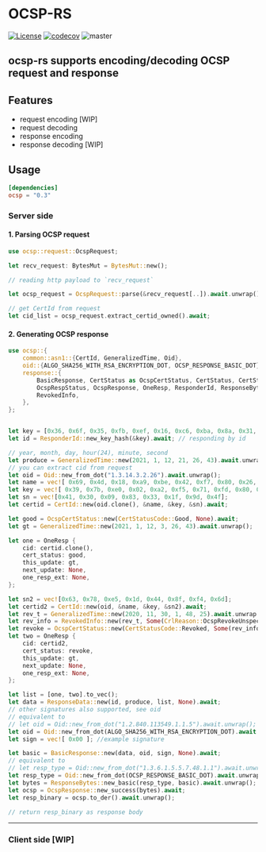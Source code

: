 # OCSP-RS

[![License](https://img.shields.io/badge/License-Apache%202.0-blue.svg)](https://opensource.org/licenses/Apache-2.0)
[![codecov](https://codecov.io/gh/maicallist/ocsp-rs/branch/master/graph/badge.svg?token=TMNVADDBOK)](https://codecov.io/gh/maicallist/ocsp-rs)
![master](https://github.com/maicallist/ocsp-rs/actions/workflows/master.yml/badge.svg?branch=master)

## ocsp-rs supports encoding/decoding OCSP request and response

## Features

- request encoding [WIP]
- request decoding
- response encoding
- response decoding [WIP]

## Usage

```toml
[dependencies]
ocsp = "0.3"
```

### Server side

#### 1. Parsing OCSP request

```rust
use ocsp::request::OcspRequest;

let recv_request: BytesMut = BytesMut::new();

// reading http payload to `recv_request`

let ocsp_request = OcspRequest::parse(&recv_request[..]).await.unwrap();

// get CertId from request
let cid_list = ocsp_request.extract_certid_owned().await;
```

#### 2. Generating OCSP response

```rust
use ocsp::{
    common::asn1::{CertId, GeneralizedTime, Oid},
    oid::{ALGO_SHA256_WITH_RSA_ENCRYPTION_DOT, OCSP_RESPONSE_BASIC_DOT},
    response::{
        BasicResponse, CertStatus as OcspCertStatus, CertStatus, CertStatusCode, CrlReason,
        OcspRespStatus, OcspResponse, OneResp, ResponderId, ResponseBytes, ResponseData,
        RevokedInfo,
    },
};


let key = [0x36, 0x6f, 0x35, 0xfb, 0xef, 0x16, 0xc6, 0xba, 0x8a, 0x31, 0x83, 0x42, 0x6d, 0x97, 0xba, 0x89, 0x4d, 0x55, 0x6e, 0x91];
let id = ResponderId::new_key_hash(&key).await; // responding by id

// year, month, day, hour(24), minute, second
let produce = GeneralizedTime::new(2021, 1, 12, 21, 26, 43).await.unwrap();
// you can extract cid from request
let oid = Oid::new_from_dot("1.3.14.3.2.26").await.unwrap();
let name = vec![ 0x69, 0x4d, 0x18, 0xa9, 0xbe, 0x42, 0xf7, 0x80, 0x26, 0x14, 0xd4, 0x84, 0x4f, 0x23, 0x60, 0x14, 0x78, 0xb7, 0x88, 0x20];
let key = vec![ 0x39, 0x7b, 0xe0, 0x02, 0xa2, 0xf5, 0x71, 0xfd, 0x80, 0xdc, 0xeb, 0x52, 0xa1, 0x7a, 0x7f, 0x8b, 0x63, 0x2b, 0xe7, 0x55];
let sn = vec![0x41, 0x30, 0x09, 0x83, 0x33, 0x1f, 0x9d, 0x4f];
let certid = CertId::new(oid.clone(), &name, &key, &sn).await;

let good = OcspCertStatus::new(CertStatusCode::Good, None).await;
let gt = GeneralizedTime::new(2021, 1, 12, 3, 26, 43).await.unwrap();

let one = OneResp {
    cid: certid.clone(),
    cert_status: good,
    this_update: gt,
    next_update: None,
    one_resp_ext: None,
};

let sn2 = vec![0x63, 0x78, 0xe5, 0x1d, 0x44, 0x8f, 0xf4, 0x6d];
let certid2 = CertId::new(oid, &name, &key, &sn2).await;
let rev_t = GeneralizedTime::new(2020, 11, 30, 1, 48, 25).await.unwrap();
let rev_info = RevokedInfo::new(rev_t, Some(CrlReason::OcspRevokeUnspecified)).await;
let revoke = OcspCertStatus::new(CertStatusCode::Revoked, Some(rev_info)).await;
let two = OneResp {
    cid: certid2,
    cert_status: revoke,
    this_update: gt,
    next_update: None,
    one_resp_ext: None,
};

let list = [one, two].to_vec();
let data = ResponseData::new(id, produce, list, None).await;
// other signatures also supported, see oid
// equivalent to
// let oid = Oid::new_from_dot("1.2.840.113549.1.1.5").await.unwrap();
let oid = Oid::new_from_dot(ALGO_SHA256_WITH_RSA_ENCRYPTION_DOT).await.unwrap();
let sign = vec![ 0x00 ]; //example signature

let basic = BasicResponse::new(data, oid, sign, None).await;
// equivalent to
// let resp_type = Oid::new_from_dot("1.3.6.1.5.5.7.48.1.1").await.unwrap();
let resp_type = Oid::new_from_dot(OCSP_RESPONSE_BASIC_DOT).await.unwrap();
let bytes = ResponseBytes::new_basic(resp_type, basic).await.unwrap();
let ocsp = OcspResponse::new_success(bytes).await;
let resp_binary = ocsp.to_der().await.unwrap();

// return resp_binary as response body
```

---

### Client side [WIP]
